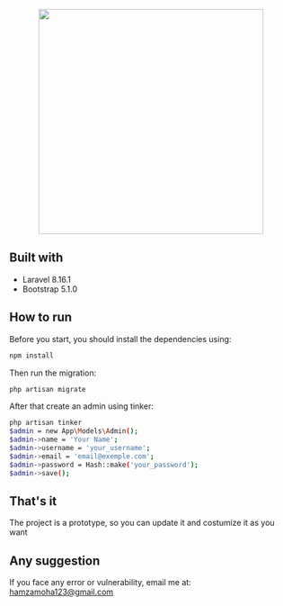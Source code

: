 <p align="center"><img src="https://raw.githubusercontent.com/laravel/art/master/logo-lockup/5%20SVG/2%20CMYK/1%20Full%20Color/laravel-logolockup-cmyk-red.svg" width="400"></p>

## Built with

* Laravel 8.16.1
* Bootstrap 5.1.0

## How to run

Before you start, you should install the dependencies using:
  ```sh
  npm install
  ```
Then run the migration:
  ```sh
  php artisan migrate
  ```
After that create an admin using tinker:
  ```sh
  php artisan tinker
  $admin = new App\Models\Admin();
  $admin->name = 'Your Name';
  $admin->username = 'your_username';
  $admin->email = 'email@exemple.com';
  $admin->password = Hash::make('your_password');
  $admin->save();
  ```
## That's it
The project is a prototype, so you can update it and costumize it as you want

## Any suggestion
If you face any error or vulnerability, email me at: <a href="mailto:hamzamoha123@gmail.com">hamzamoha123@gmail.com</a>
